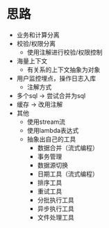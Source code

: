 
# 思路

- 业务和计算分离 
- 校验/权限分离
  - 使用注解进行校验/权限控制
- 海量上下文
  - 有关系的上下文抽象为对象
- 用户监控埋点，操作日志入库
  - 注解方式
- 多个sql -> 尝试合并为sql
- 缓存 -> 改用注解
- 其他
  - 使用stream流
  - 使用lambda表达式
  - 抽象出自己的工具
    - 数据合并（流式编程）
    - 事务管理
    - 数据源切换
    - 日期工具（流式编程）
    - 排序工具
    - 重试工具
    - 分批执行工具
    - 异步执行工具
    - 文件处理工具